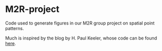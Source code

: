 # M2R-project
Code used to generate figures in our M2R group project on spatial point patterns. 

Much is inspired by the blog by H. Paul Keeler, whose code can be found [here](github.com/hpaulkeeler/posts). 
